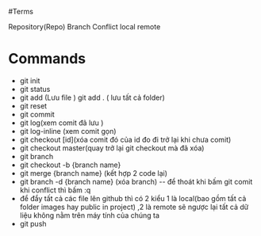#Terms

Repository(Repo)
Branch
Conflict
local
remote

# Commands
- git init
- git status
- git add (Lưu file ) git add . ( lưu tất cả folder)
- git reset
- git commit
- git log(xem comit đã lưu )
- git log-inline (xem comit gọn)
- git checkout [id](xóa comit đó của id đo đi trở lại khi chưa comit)
- git checkout master(quay trở lại git checkout mà đã xóa)
- git branch 
- git checkout -b {branch name}
- git merge {branch name} (kết hợp 2 code lại)
- git branch -d {branch name} (xóa branch)
-- để thoát khi bấm git comit khi conflict thì bấm :q
- để đẩy tất cả các file lên github thì có 2 kiểu 1 là local(bao gồm tất cả folder images hay public in project) ,2 là remote sẽ ngược lại tất cả dữ liệu không nằm trên máy tính của chúng ta
- git push
